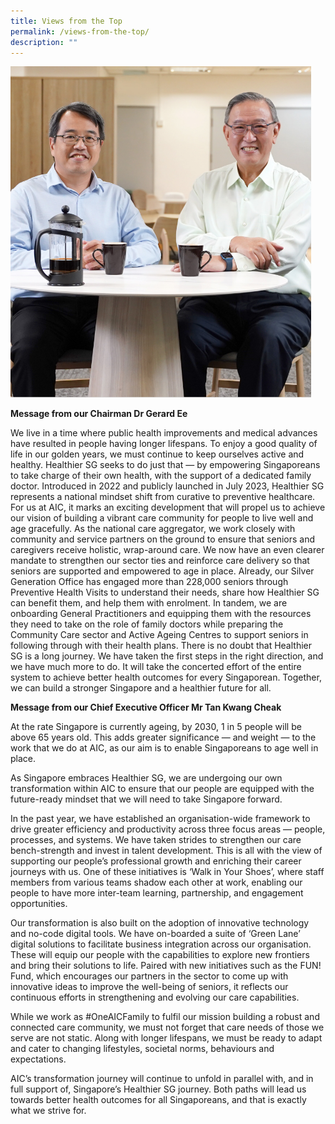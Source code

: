 ```yaml
---
title: Views from the Top
permalink: /views-from-the-top/
description: ""
---
```

![](/images/banner-1fae7487.png)

**Message from our Chairman
Dr Gerard Ee**

We live in a time where public health improvements and medical advances have resulted in people having longer lifespans. To enjoy a good quality of life in our golden years, we must continue to keep ourselves active and healthy.
Healthier SG seeks to do just that — by empowering Singaporeans to take charge of their own health, with the support of a dedicated family doctor. 
Introduced in 2022 and publicly launched in July 2023, Healthier SG represents a national mindset shift from curative to preventive healthcare. For us at AIC, it marks an exciting development that will propel us to achieve our vision of building a vibrant care community for people to live well and age gracefully. 
As the national care aggregator, we work closely with community and service partners on the ground to ensure that seniors and caregivers receive holistic, wrap-around care. We now have an even clearer mandate to strengthen our sector ties and reinforce care delivery so that seniors are supported and empowered to age in place. 
Already, our Silver Generation Office has engaged more than 228,000 seniors through Preventive Health Visits to understand their needs, share how Healthier SG can benefit them, and help them with enrolment. In tandem, we are onboarding General Practitioners and equipping them with the resources they need to take on the role of family doctors while preparing the Community Care sector and Active Ageing Centres to support seniors in following through with their health plans. 
There is no doubt that Healthier SG is a long journey. We have taken the first steps in the right direction, and we have much more to do. It will take the concerted effort of the entire system to achieve better health outcomes for every Singaporean. Together, we can build a stronger Singapore and a healthier future for all.


**Message from our Chief Executive Officer 
Mr Tan Kwang Cheak**

At the rate Singapore is currently ageing, by 2030, 1 in 5 people will be above 65 years old. This adds greater significance — and weight — to the work that we do at AIC, as our aim is to enable Singaporeans to age well in place. 

As Singapore embraces Healthier SG, we are undergoing our own transformation within AIC to ensure that our people are equipped with the future-ready mindset that we will need to take Singapore forward. 

In the past year, we have established an organisation-wide framework to drive greater efficiency and productivity across three focus areas — people, processes, and systems. We have taken strides to strengthen our care bench-strength and invest in talent development. This is all with the view of supporting our people’s professional growth and enriching their career journeys with us. One of these initiatives is ‘Walk in Your Shoes’, where staff members from various teams shadow each other at work, enabling our people to have more inter-team learning, partnership, and engagement opportunities.

Our transformation is also built on the adoption of innovative technology and no-code digital tools. We have on-boarded a suite of ‘Green Lane’ digital solutions to facilitate business integration across our organisation. These will equip our people with the capabilities to explore new frontiers and bring their solutions to life. Paired with new initiatives such as the FUN! Fund, which encourages our partners in the sector to come up with innovative ideas to improve the well-being of seniors, it reflects our continuous efforts in strengthening and evolving our care capabilities.

While we work as #OneAICFamily to fulfil our mission building a robust and connected care community, we must not forget that care needs of those we serve are not static. Along with longer lifespans, we must be ready to adapt and cater to changing lifestyles, societal norms, behaviours and expectations. 

AIC’s transformation journey will continue to unfold in parallel with, and in full support of, Singapore’s Healthier SG journey. Both paths will lead us towards better health outcomes for all Singaporeans, and that is exactly what we strive for.